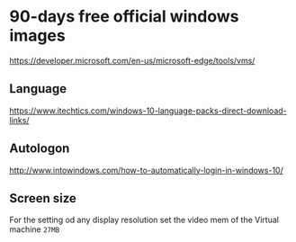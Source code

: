 # 90-days free official windows images

https://developer.microsoft.com/en-us/microsoft-edge/tools/vms/

## Language

https://www.itechtics.com/windows-10-language-packs-direct-download-links/

## Autologon

http://www.intowindows.com/how-to-automatically-login-in-windows-10/

## Screen size
For the setting od any display resolution set the video mem of the Virtual machine `27MB`

